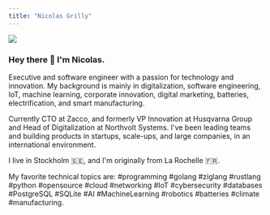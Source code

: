 ```yaml
---
title: "Nicolas Grilly"
---
```


<div class="text-center my-8"> 
    <img class="photo rounded-full" src="/photo.jpg">
</div>

### Hey there 👋 I'm Nicolas.

Executive and software engineer with a passion for technology and innovation. My background is mainly in digitalization, software engineering, IoT, machine learning, corporate innovation, digital marketing, batteries, electrification, and smart manufacturing. 

Currently CTO at Zacco, and formerly VP Innovation at Husqvarna Group and Head of Digitalization at Northvolt Systems. I've been leading teams and building products in startups, scale-ups, and large companies, in an international environment.

I live in Stockholm 🇸🇪, and I'm originally from La Rochelle 🇫🇷.

My favorite technical topics are: #programming #golang #ziglang #rustlang #python #opensource #cloud #networking #IoT #cybersecurity #databases #PostgreSQL #SQLite #AI #MachineLearning #robotics #batteries #climate #manufacturing.
